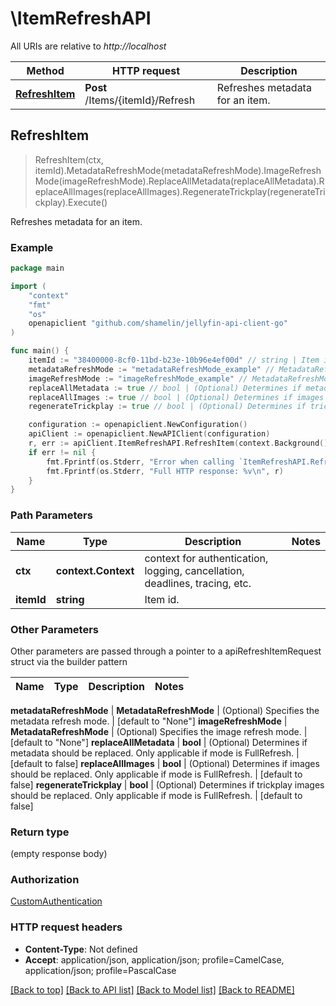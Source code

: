 # \ItemRefreshAPI

All URIs are relative to *http://localhost*

Method | HTTP request | Description
------------- | ------------- | -------------
[**RefreshItem**](ItemRefreshAPI.md#RefreshItem) | **Post** /Items/{itemId}/Refresh | Refreshes metadata for an item.



## RefreshItem

> RefreshItem(ctx, itemId).MetadataRefreshMode(metadataRefreshMode).ImageRefreshMode(imageRefreshMode).ReplaceAllMetadata(replaceAllMetadata).ReplaceAllImages(replaceAllImages).RegenerateTrickplay(regenerateTrickplay).Execute()

Refreshes metadata for an item.

### Example

```go
package main

import (
	"context"
	"fmt"
	"os"
	openapiclient "github.com/shamelin/jellyfin-api-client-go"
)

func main() {
	itemId := "38400000-8cf0-11bd-b23e-10b96e4ef00d" // string | Item id.
	metadataRefreshMode := "metadataRefreshMode_example" // MetadataRefreshMode | (Optional) Specifies the metadata refresh mode. (optional) (default to "None")
	imageRefreshMode := "imageRefreshMode_example" // MetadataRefreshMode | (Optional) Specifies the image refresh mode. (optional) (default to "None")
	replaceAllMetadata := true // bool | (Optional) Determines if metadata should be replaced. Only applicable if mode is FullRefresh. (optional) (default to false)
	replaceAllImages := true // bool | (Optional) Determines if images should be replaced. Only applicable if mode is FullRefresh. (optional) (default to false)
	regenerateTrickplay := true // bool | (Optional) Determines if trickplay images should be replaced. Only applicable if mode is FullRefresh. (optional) (default to false)

	configuration := openapiclient.NewConfiguration()
	apiClient := openapiclient.NewAPIClient(configuration)
	r, err := apiClient.ItemRefreshAPI.RefreshItem(context.Background(), itemId).MetadataRefreshMode(metadataRefreshMode).ImageRefreshMode(imageRefreshMode).ReplaceAllMetadata(replaceAllMetadata).ReplaceAllImages(replaceAllImages).RegenerateTrickplay(regenerateTrickplay).Execute()
	if err != nil {
		fmt.Fprintf(os.Stderr, "Error when calling `ItemRefreshAPI.RefreshItem``: %v\n", err)
		fmt.Fprintf(os.Stderr, "Full HTTP response: %v\n", r)
	}
}
```

### Path Parameters


Name | Type | Description  | Notes
------------- | ------------- | ------------- | -------------
**ctx** | **context.Context** | context for authentication, logging, cancellation, deadlines, tracing, etc.
**itemId** | **string** | Item id. | 

### Other Parameters

Other parameters are passed through a pointer to a apiRefreshItemRequest struct via the builder pattern


Name | Type | Description  | Notes
------------- | ------------- | ------------- | -------------

 **metadataRefreshMode** | **MetadataRefreshMode** | (Optional) Specifies the metadata refresh mode. | [default to &quot;None&quot;]
 **imageRefreshMode** | **MetadataRefreshMode** | (Optional) Specifies the image refresh mode. | [default to &quot;None&quot;]
 **replaceAllMetadata** | **bool** | (Optional) Determines if metadata should be replaced. Only applicable if mode is FullRefresh. | [default to false]
 **replaceAllImages** | **bool** | (Optional) Determines if images should be replaced. Only applicable if mode is FullRefresh. | [default to false]
 **regenerateTrickplay** | **bool** | (Optional) Determines if trickplay images should be replaced. Only applicable if mode is FullRefresh. | [default to false]

### Return type

 (empty response body)

### Authorization

[CustomAuthentication](../README.md#CustomAuthentication)

### HTTP request headers

- **Content-Type**: Not defined
- **Accept**: application/json, application/json; profile=CamelCase, application/json; profile=PascalCase

[[Back to top]](#) [[Back to API list]](../README.md#documentation-for-api-endpoints)
[[Back to Model list]](../README.md#documentation-for-models)
[[Back to README]](../README.md)

